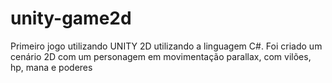 # unity-game2d
Primeiro jogo utilizando UNITY 2D utilizando a linguagem C#. Foi criado um cenário 2D com um personagem em movimentação parallax, com vilões, hp, mana e poderes
